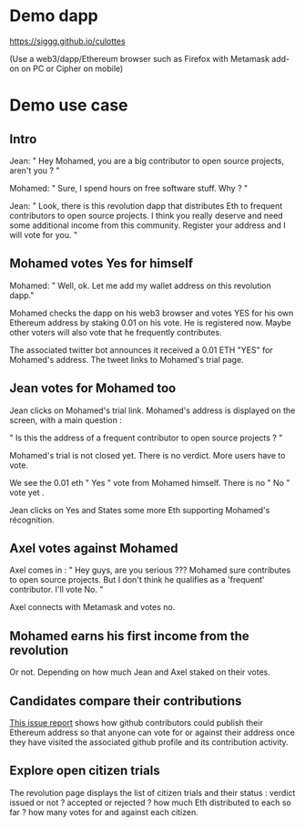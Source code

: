 # Demo dapp

https://siggg.github.io/culottes

(Use a web3/dapp/Ethereum browser such as Firefox with Metamask add-on on PC or Cipher on mobile)

# Demo use case

## Intro

Jean: " Hey Mohamed, you are a big contributor to open source projects, aren't you ? "

Mohamed: " Sure, I spend hours on free software stuff. Why ? "

Jean: " Look, there is this revolution dapp that distributes Eth to frequent contributors to open source projects. I think you really deserve and need some additional income from this community. Register your address and I will vote for you. "

## Mohamed votes Yes for himself

Mohamed: " Well, ok. Let me add my wallet address on this revolution dapp."

Mohamed checks the dapp on his web3 browser and votes YES for his own  Ethereum address by staking 0.01 on his vote. He is registered now. Maybe other voters will also vote that he frequently contributes.

The associated twitter bot announces it received a 0.01 ETH "YES" for Mohamed's address. The tweet links to Mohamed's trial page.

## Jean votes for Mohamed too

Jean clicks on Mohamed's trial link. Mohamed's address is displayed on the screen, with a main question :

" Is this the address of a frequent contributor to open source projects ? "

Mohamed's trial is not closed yet. There is no verdict. More users have to vote.

We see the 0.01 eth " Yes " vote  from Mohamed himself. There is no " No " vote yet .

Jean clicks on Yes and States some more Eth supporting Mohamed's récognition.

## Axel votes against Mohamed

Axel comes in : " Hey guys, are you serious ??? Mohamed sure contributes to open source projects. But I don't think he qualifies as a 'frequent' contributor. I'll vote No. "

Axel connects with Metamask and votes no.

## Mohamed earns his first income from the revolution

Or not. Depending on how much Jean and Axel staked on their votes.

## Candidates compare their contributions

[This issue report](https://github.com/Siggg/culottes/issues/1) shows how github contributors could publish their Ethereum address so that anyone can vote for or against their address once they have visited the associated github profile and its contribution activity.

## Explore open citizen trials

The revolution page displays the list of citizen trials and their status : verdict issued or not ? accepted or rejected ? how much Eth distributed to each so far ? how many votes for and against each citizen.

